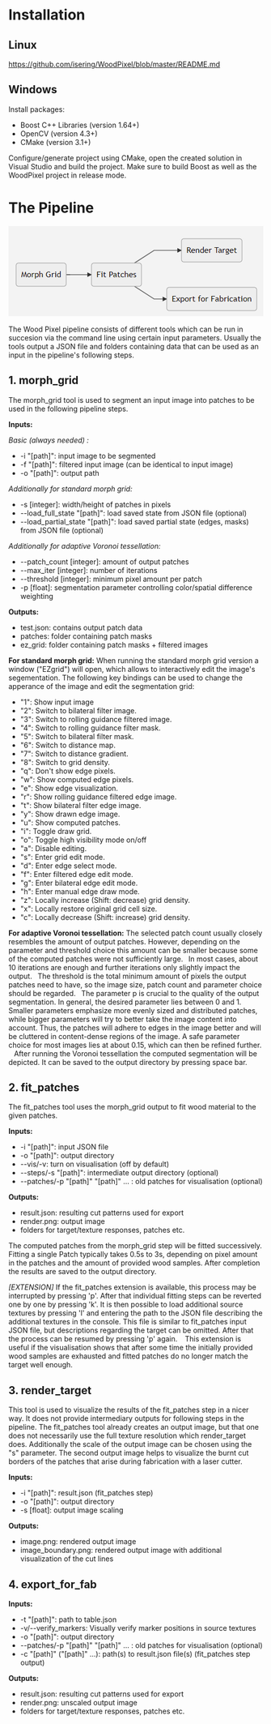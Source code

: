 ﻿# Installation
## Linux
https://github.com/isering/WoodPixel/blob/master/README.md
## Windows
Install packages:

 - Boost C++ Libraries (version 1.64+)
 - OpenCV (version 4.3+)
 - CMake (version 3.1+)
 
Configure/generate project using CMake, open the created solution in Visual Studio and build the project. Make sure to build Boost as well as the WoodPixel project in release mode.

# The Pipeline
![alt](https://github.com/philippmikus/WoodPixel/blob/master/flowchart.PNG?raw=true)

The Wood Pixel pipeline consists of different tools which can be run in succesion via the command line using certain input parameters. Usually the tools output a JSON file and folders containing data that can be used as an input in the pipeline's following steps.

## 1. morph_grid
The morph_grid tool is used to segment an input image into patches to be used in the following pipeline steps.

**Inputs:**

*Basic (always needed) :*

 - -i "[path]": input image to be segmented
 - -f "[path]": filtered input image (can be identical to input image)
 - -o "[path]": output path

*Additionally for standard morph grid:*
 - -s [integer]: width/height of patches in pixels
 - --load_full_state "[path]": load saved state from JSON file (optional)
 - --load_partial_state "[path]": load saved partial state (edges, masks) from JSON file (optional)

*Additionally for adaptive Voronoi tessellation:*
 - --patch_count [integer]: amount of output patches
 - --max_iter [integer]: number of iterations
 - --threshold [integer]: minimum pixel amount per patch
 - -p [float]: segmentation parameter controlling color/spatial difference weighting

**Outputs:**

 - test.json: contains output patch data
 - patches: folder containing patch masks
 - ez_grid: folder containing patch masks + filtered images

**For standard morph grid:**
When running the standard morph grid version a window ("EZgrid") will open, which allows to interactively edit the image's segementation. The following key bindings can be used to change the apperance of the image and edit the segmentation grid:

 - "1": Show input image
 - "2": Switch to bilateral filter image.
 - "3": Switch to rolling guidance filtered image.
 - "4": Switch to rolling guidance filter mask.
 - "5": Switch to bilateral filter mask.
 - "6": Switch to distance map.
 - "7": Switch to distance gradient.
 - "8": Switch to grid density.
 - "q": Don't show edge pixels.
 - "w": Show computed edge pixels.
 - "e": Show edge visualization.
 - "r": Show rolling guidance filtered edge image.
 - "t": Show bilateral filter edge image.
 - "y": Show drawn edge image.
 - "u": Show computed patches.
 - "i": Toggle draw grid.
 - "o": Toggle high visibility mode on/off
 - "a": Disable editing.
 - "s": Enter grid edit mode.
 - "d": Enter edge select mode.
 - "f": Enter filtered edge edit mode.
 - "g": Enter bilateral edge edit mode.
 - "h": Enter manual edge draw mode.
 - "z": Locally increase (Shift: decrease) grid density.
 - "x": Locally restore original grid cell size.
 - "c": Locally decrease (Shift: increase) grid density.

**For adaptive Voronoi tessellation:**
The selected patch count usually closely resembles the amount of output patches. However, depending on the parameter and threshold choice this amount can be smaller because some of the computed patches were not sufficiently large.
&ensp;In most cases, about 10 iterations are enough and further iterations only slightly impact the output.
&ensp;The threshold is the total minimum amount of pixels the output patches need to have, so the image size, patch count and parameter choice should be regarded.
&ensp;The parameter p is crucial to the quality of the output segmentation. In general, the desired parameter lies between 0 and 1. Smaller parameters emphasize more evenly sized and distributed patches, while bigger parameters will try to better take the image content into account. Thus, the patches will adhere to edges in the image better and will be cluttered in content-dense regions of the image. A safe parameter choice for most images lies at about 0.15, which can then be refined further.
&ensp; After running the Voronoi tessellation the computed segmentation will be depicted. It can be saved to the output directory by pressing space bar.


## 2. fit_patches
The fit_patches tool uses the morph_grid output to fit wood material to the given patches.

**Inputs:**

 - -i "[path]": input JSON file
 - -o "[path]": output directory
 - --vis/-v: turn on visualisation (off by default)
 - --steps/-s "[path]": intermediate output directory (optional)
 - --patches/-p "[path]" "[path]" ... : old patches for visualisation (optional)

**Outputs:**

 - result.json: resulting cut patterns used for export
 - render.png: output image
 - folders for target/texture responses, patches etc.

The computed patches from the morph_grid step will be fitted successively. Fitting a single Patch typically takes 0.5s to 3s, depending on pixel amount in the patches and the amount of provided wood samples. After completion the results are saved to the output directory.

*[EXTENSION]*
If the fit_patches extension is available, this process may be interrupted by pressing 'p'. After that individual fitting steps can be reverted one by one by pressing 'k'. It is then possible to load additional source textures by pressing 'l' and entering the path to the JSON file describing the additional textures in the console. This file is similar to fit_patches input JSON file, but descriptions regarding the target can be omitted. After that the process can be resumed by pressing 'p' again. 
&ensp; This extension is useful if the visualisation shows that after some time the initially provided wood samples are exhausted and fitted patches do no longer match the target well enough.

## 3. render_target

This tool is used to visualize the results of the fit_patches step in a nicer way. It does not provide intermediary outputs for following steps in the pipeline. The fit_patches tool already creates an output image, but that one does not necessarily use the full texture resolution which render_target does. Additionally the scale of the output image can be chosen using the "s" parameter. The second output image helps to visualize the burnt cut borders of the patches that arise during fabrication with a laser cutter.

**Inputs:**

 - -i "[path]": result.json (fit_patches step)
 - -o "[path]": output directory
 - -s [float]: output image scaling

**Outputs:**

 - image.png: rendered output image
 - image_boundary.png: rendered output image with additional visualization of the cut lines 


## 4. export_for_fab

**Inputs:**

 - -t "[path]": path to table.json
 - -v/--verify_markers: Visually verify marker positions in source textures
 - -o "[path]": output directory
 - --patches/-p "[path]" "[path]" ... : old patches for visualisation (optional)
 - -c "[path]" ("[path]" ...): path(s) to result.json file(s) (fit_patches step output)

**Outputs:**

 - result.json: resulting cut patterns used for export
 - render.png: unscaled output image
 - folders for target/texture responses, patches etc.

